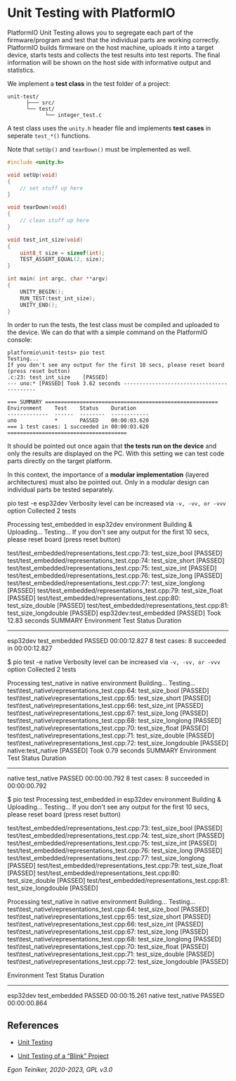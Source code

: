 # Unit Testing with PlatformIO

PlatformIO Unit Testing allows you to segregate each part of the firmware/program and test that the individual parts are working correctly.
PlatformIO builds firmware on the host machine, uploads it into a target device, starts tests and collects the test results into test reports. The final information will be shown on the host side with informative output and statistics.

We implement a **test class** in the test folder of a project:
```
unit-test/ 
      ├─── src/
      └── test/
            └── integer_test.c 
```

A test class uses the `unity.h` header file and implements **test cases** in 
seperate `test_*()` functions.

Note that `setUp()` and `tearDown()` must be implemented as well.

```C++
#include <unity.h>

void setUp(void) 
{
    // set stuff up here
}

void tearDown(void) 
{
    // clean stuff up here
}

void test_int_size(void)
{
    uint8_t size = sizeof(int);
    TEST_ASSERT_EQUAL(2, size);
}

int main( int argc, char **argv) 
{
    UNITY_BEGIN();
    RUN_TEST(test_int_size);
    UNITY_END();
}
```

In order to run the tests, the test class must be compiled and uploaded to the device.
We can do that with a simple command on the PlatformIO console:
```
platformio\unit-tests> pio test
Testing...
If you don't see any output for the first 10 secs, please reset board (press reset button)
.c:23: test_int_size    [PASSED]
--- uno:* [PASSED] Took 3.62 seconds ------------------------------------------ 

=== SUMMARY =======================================================
Environment    Test    Status    Duration
-------------  ------  --------  ------------
uno            *       PASSED    00:00:03.620
=== 1 test cases: 1 succeeded in 00:00:03.620 ======================================
```

It should be pointed out once again that **the tests run on the device** and only 
the results are displayed on the PC.
With this setting we can test code parts directly on the target platform.

In this context, the importance of a **modular implementation** (layered architectures) 
must also be pointed out.
Only in a modular design can individual parts be tested separately.

pio test -e esp32dev
Verbosity level can be increased via `-v, -vv, or -vvv` option
Collected 2 tests

Processing test_embedded in esp32dev environment
Building & Uploading...
Testing...
If you don't see any output for the first 10 secs, please reset board (press reset button)

test/test_embedded/representations_test.cpp:73: test_size_bool  [PASSED]
test/test_embedded/representations_test.cpp:74: test_size_short [PASSED]
test/test_embedded/representations_test.cpp:75: test_size_int   [PASSED]
test/test_embedded/representations_test.cpp:76: test_size_long  [PASSED]
test/test_embedded/representations_test.cpp:77: test_size_longlong      [PASSED]
test/test_embedded/representations_test.cpp:79: test_size_float [PASSED]
test/test_embedded/representations_test.cpp:80: test_size_double        [PASSED]
test/test_embedded/representations_test.cpp:81: test_size_longdouble    [PASSED]
esp32dev:test_embedded [PASSED] Took 12.83 seconds 
SUMMARY 
Environment    Test           Status    Duration
-------------  -------------  --------  ------------
esp32dev       test_embedded  PASSED    00:00:12.827
8 test cases: 8 succeeded in 00:00:12.827


$ pio test -e native
Verbosity level can be increased via `-v, -vv, or -vvv` option
Collected 2 tests

Processing test_native in native environment
Building...
Testing...
test\test_native\representations_test.cpp:64: test_size_bool    [PASSED]
test\test_native\representations_test.cpp:65: test_size_short   [PASSED]
test\test_native\representations_test.cpp:66: test_size_int     [PASSED]
test\test_native\representations_test.cpp:67: test_size_long    [PASSED]
test\test_native\representations_test.cpp:68: test_size_longlong        [PASSED]
test\test_native\representations_test.cpp:70: test_size_float   [PASSED]
test\test_native\representations_test.cpp:71: test_size_double  [PASSED]
test\test_native\representations_test.cpp:72: test_size_longdouble      [PASSED]
native:test_native [PASSED] Took 0.79 seconds 
SUMMARY 
Environment    Test         Status    Duration
-------------  -----------  --------  ------------
native         test_native  PASSED    00:00:00.792
8 test cases: 8 succeeded in 00:00:00.792


$ pio test
Processing test_embedded in esp32dev environment
Building & Uploading...
Testing...
If you don't see any output for the first 10 secs, please reset board (press reset button)

test/test_embedded/representations_test.cpp:73: test_size_bool  [PASSED]
test/test_embedded/representations_test.cpp:74: test_size_short [PASSED]
test/test_embedded/representations_test.cpp:75: test_size_int   [PASSED]
test/test_embedded/representations_test.cpp:76: test_size_long  [PASSED]
test/test_embedded/representations_test.cpp:77: test_size_longlong      [PASSED]
test/test_embedded/representations_test.cpp:79: test_size_float [PASSED]
test/test_embedded/representations_test.cpp:80: test_size_double        [PASSED]
test/test_embedded/representations_test.cpp:81: test_size_longdouble    [PASSED]

Processing test_native in native environment
Building...
Testing...
test\test_native\representations_test.cpp:64: test_size_bool    [PASSED]
test\test_native\representations_test.cpp:65: test_size_short   [PASSED]
test\test_native\representations_test.cpp:66: test_size_int     [PASSED]
test\test_native\representations_test.cpp:67: test_size_long    [PASSED]
test\test_native\representations_test.cpp:68: test_size_longlong        [PASSED]
test\test_native\representations_test.cpp:70: test_size_float   [PASSED]
test\test_native\representations_test.cpp:71: test_size_double  [PASSED]
test\test_native\representations_test.cpp:72: test_size_longdouble      [PASSED]

Environment    Test           Status    Duration
-------------  -------------  --------  ------------
esp32dev       test_embedded  PASSED    00:00:15.261
native         test_native    PASSED    00:00:00.864



## References

* [Unit Testing](https://docs.platformio.org/en/latest/advanced/unit-testing/index.html)

* [Unit Testing of a “Blink” Project](https://docs.platformio.org/en/latest/tutorials/core/unit_testing_blink.html)


*Egon Teiniker, 2020-2023, GPL v3.0* 